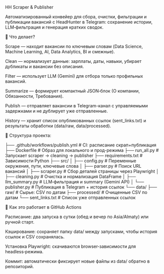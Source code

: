 HH Scraper & Publisher

Автоматизированный конвейер для сбора, очистки, фильтрации и публикации вакансий с HeadHunter в Telegram: сохранение истории, LLM‑фильтрация и генерация кратких сводок.

🎯 Что делает?

Scrape — находит вакансии по ключевым словам (Data Science, Machine Learning, AI, Data Analytics, BI и смежные).

Clean — нормализует данные: зарплаты, даты, навыки, убирает дубликаты и вакансии без описания.

Filter — использует LLM (Gemini) для отбора только профильных вакансий.

Summarize — формирует компактный JSON‑блок (О компании, Обязанности, Требования).

Publish — отправляет вакансии в Telegram-канал с управляемыми задержками и не дублирует уже отправленные.

History — хранит список опубликованных ссылок (sent_links.txt) и результаты обработки (data/raw, data/processed).

📂 Структура проекта:

├── .github/workflows/publish.yml   # CI: расписание скрап+публикация
├── Dockerfile                      # Образ для локального и прод-режима
├── run_all.py                      # Запускает scraper → cleaning → publisher
├── requirements.txt                # Зависимости Python
├── src/
│   ├── config.py                   # Переменные окружения, пути, ключевые слова
│   ├── parser.py                   # Поиск URL вакансий
│   ├── scraper.py                  # Сбор деталей страницы через Playwright
│   ├── cleaning.py                 # Очистка и нормализация DataFrame
│   ├── llm_summary.py              # LLM‑фильтрация и summary (Gemini API)
│   └── publisher.py                # Публикация в Telegram + история ссылок
└── data/
    ├── raw/                        # Сырье: CSV по датам
    ├── processed/                  # Очищенные CSV по датам
    └── sent_links.txt              # Список уже отправленных ссылок





🚀 Как это работает в GitHub Actions

Расписание: два запуска в сутки (обед и вечер по Asia/Almaty) или ручной старт.

Кэширование: сохраняет папку data/ между запусками, чтобы история ссылок и CSV сохранялась.

Установка Playwright: скачиваются browser‑зависимости для headless‑режима.

Коммит: автоматически фиксирует новые файлы из data/ обратно в репозиторий.